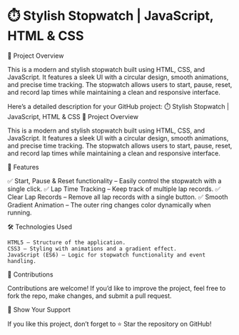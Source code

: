 <h1>⏱️ Stylish Stopwatch | JavaScript, HTML & CSS</h1>
📌 Project Overview

This is a modern and stylish stopwatch built using HTML, CSS, and JavaScript. It features a sleek UI with a circular design, smooth animations, and precise time tracking. The stopwatch allows users to start, pause, reset, and record lap times while maintaining a clean and responsive interface.

Here’s a detailed description for your GitHub project:
⏱️ Stylish Stopwatch | JavaScript, HTML & CSS
📌 Project Overview

This is a modern and stylish stopwatch built using HTML, CSS, and JavaScript. It features a sleek UI with a circular design, smooth animations, and precise time tracking. The stopwatch allows users to start, pause, reset, and record lap times while maintaining a clean and responsive interface.



🎯 Features

✅ Start, Pause & Reset functionality – Easily control the stopwatch with a single click.
✅ Lap Time Tracking – Keep track of multiple lap records.
✅ Clear Lap Records – Remove all lap records with a single button.
✅ Smooth Gradient Animation – The outer ring changes color dynamically when running.


🛠️ Technologies Used

    HTML5 – Structure of the application.
    CSS3 – Styling with animations and a gradient effect.
    JavaScript (ES6) – Logic for stopwatch functionality and event handling.


🤝 Contributions

Contributions are welcome! If you’d like to improve the project, feel free to fork the repo, make changes, and submit a pull request.


🌟 Show Your Support

If you like this project, don’t forget to ⭐ Star the repository on GitHub!